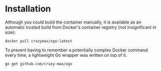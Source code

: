 # Installation

Although you could build the container manually, it is available as an automatic
trusted build from Docker's container registry (not insignificant in size):

```shell
docker pull crazymax/xgo:latest
```

To prevent having to remember a potentially complex Docker command every time,
a lightweight Go wrapper was written on top of it.

```shell
go get github.com/crazy-max/xgo
```

